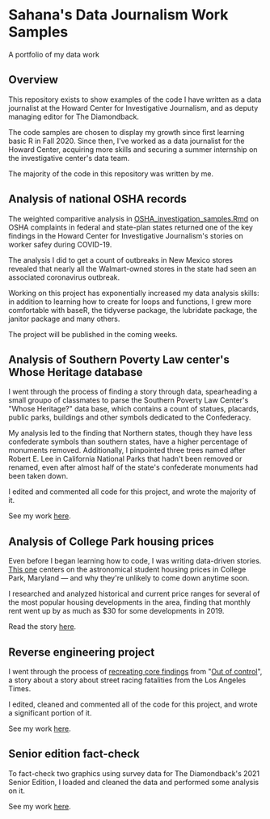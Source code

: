 # Sahana's Data Journalism Work Samples
A portfolio of my data work 

## Overview
 
This repository exists to show examples of the code I have written as a data journalist at the Howard Center for Investigative Journalism, and as deputy managing editor for The Diamondback. 

The code samples are chosen to display my growth since first learning basic R in Fall 2020. Since then, I've worked as a data journalist for the Howard Center, acquiring more skills and securing a summer internship on the investigative center's data team. 

The majority of the code in this repository was written by me. 

## Analysis of national OSHA records

The weighted comparitive analysis in [OSHA_investigation_samples.Rmd](https://github.com/sahanasjay/data_journalism_portfolio/blob/main/howard_center_OSHA_investigation_examples/OSHA_investigation_samples.Rmd) on OSHA complaints in federal and state-plan states returned one of the key findings in the Howard Center for Investigative Journalism's stories on worker safey during COVID-19. 

The analysis I did to get a count of outbreaks in New Mexico stores revealed that nearly all the Walmart-owned stores in the state had seen an associated coronavirus outbreak.

Working on this project has exponentially increased my data analysis skills: in addition to learning how to create for loops and functions, I grew more comfortable with baseR, the tidyverse package, the lubridate package, the janitor package and many others. 

The project will be published in the coming weeks. 

## Analysis of Southern Poverty Law center's Whose Heritage database

I went through the process of finding a story through data, spearheading a small groupo of classmates to parse the Southern Poverty Law Center's "Whose Heritage?" data base, which contains a count of statues, placards, public parks, buildings and other symbols dedicated to the Confederacy.

My analysis led to the finding that Northern states, though they have less confederate symbols than southern states, have a higher percentage of monuments removed. Additionally, I pinpointed three trees named after Robert E. Lee in California National Parks that hadn't been removed or renamed, even after almost half of the state's confederate monuments had been taken down. 

I edited and commented all code for this project, and wrote the majority of it. 

See my work [here](https://github.com/sahanasjay/data_journalism_portfolio/blob/main/heritage_analysis_project/heritage_analysis_final.Rmd). 

## Analysis of College Park housing prices  

Even before I began learning how to code, I was writing data-driven stories. [This one](https://dbknews.com/2019/12/29/umd-college-park-student-housing-rent-prices-expensive-vacancy-commons-varsity-view/) centers on the astronomical student housing prices in College Park, Maryland — and why they're unlikely to come down anytime soon. 

I researched and analyzed historical and current price ranges for several of the most popular housing developments in the area, finding that monthly rent went up by as much as $30 for some developments in 2019.

Read the story [here](https://dbknews.com/2019/12/29/umd-college-park-student-housing-rent-prices-expensive-vacancy-commons-varsity-view/). 

## Reverse engineering project 

I went through the process of [recreating core findings](https://github.com/sahanasjay/data_journalism_portfolio/blob/main/reverse_engineering_project/analysis.Rmd) from "[Out of control](https://www.latimes.com/projects/la-me-street-racing/)", a story about a story about street racing fatalities from the Los Angeles Times.

I edited, cleaned and commented all of the code for this project, and wrote a significant portion of it. 

See my work [here](https://github.com/sahanasjay/data_journalism_portfolio/blob/main/reverse_engineering_project/analysis.Rmd). 

## Senior edition fact-check 

To fact-check two graphics using survey data for The Diamondback's 2021 Senior Edition, I loaded and cleaned the data and performed some analysis on it.

See my work [here](https://github.com/sahanasjay/data_journalism_portfolio/blob/main/senior_edition_data_fact_check/senior_edition_data.Rmd). 
 

